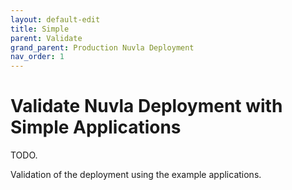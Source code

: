 ```yaml
---
layout: default-edit
title: Simple
parent: Validate
grand_parent: Production Nuvla Deployment
nav_order: 1
---
```


# Validate Nuvla Deployment with Simple Applications

TODO.

Validation of the deployment using the example applications.
